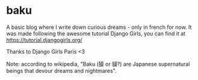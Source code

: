# baku

A basic blog where I write down curious dreams - only in french for now.
It was made following the awesome tutorial Django Girls, you can find it at https://tutorial.djangogirls.org/

Thanks to Django Girls Paris <3

Note: according to wikipedia, "Baku (獏 or 貘?) are Japanese supernatural beings that devour dreams and nightmares".
